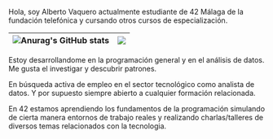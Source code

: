 Hola, soy Alberto Vaquero actualmente estudiante de 42 Málaga de la fundación telefónica y cursando otros cursos  de especialización.

![Anurag's GitHub stats](https://github-readme-stats.vercel.app/api?username=alvaquer&theme=transparent&show_icons=true&ring_color=F30808&hide_border=true&include_all_commits=true)|![](https://github-readme-stats.vercel.app/api/top-langs/?username=alvaquer&layout=donut&hide_border=true&ring_color=33FF61&langs_count=6&hide=Batchfile,GLSL)|
|-|-|

Estoy desarrollandome en la programación general y en el análisis de datos. Me gusta el investigar y descubrir patrones.

En búsqueda activa de empleo en el sector tecnológico como analista de datos. Y por supuesto siempre abierto a cualquier formación relacionada.

En 42 estamos aprendiendo los fundamentos de la programación simulando de cierta manera entornos de trabajo reales y realizando charlas/talleres de diversos temas relacionados con la tecnologia.

<!---
alvaquer/alvaquer is a ✨ special ✨ repository because its `README.md` (this file) appears on your GitHub profile.
You can click the Preview link to take a look at your changes.
--->
